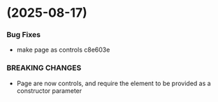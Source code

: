 #  (2025-08-17)


### Bug Fixes

* make page as controls c8e603e


### BREAKING CHANGES

* Page are now controls, and require the element to be provided as a constructor parameter



